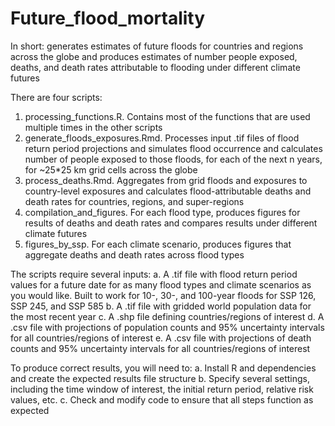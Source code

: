 # Future_flood_mortality
In short: generates estimates of future floods for countries and regions across the globe and produces estimates of number people exposed, deaths, and death rates attributable to flooding under different climate futures

There are four scripts:
1. processing_functions.R. Contains most of the functions that are used multiple times in the other scripts
2. generate_floods_exposures.Rmd. Processes input .tif files of flood return period projections and simulates flood occurrence and calculates number of people exposed to those floods, for each of the next n years, for ~25*25 km grid cells across the globe
3. process_deaths.Rmd. Aggregates from grid floods and exposures to country-level exposures and calculates flood-attributable deaths and death rates for countries, regions, and super-regions
4. compilation_and_figures. For each flood type, produces figures for results of deaths and death rates and compares results under different climate futures
5. figures_by_ssp. For each climate scenario, produces figures that aggregate deaths and death rates across flood types

The scripts require several inputs:
a. A .tif file with flood return period values for a future date for as many flood types and climate scenarios as you would like. Built to work for 10-, 30-, and 100-year floods for SSP 126, SSP 245, and SSP 585
b. A .tif file with gridded world population data for the most recent year
c. A .shp file defining countries/regions of interest
d. A .csv file with projections of population counts and 95% uncertainty intervals for all countries/regions of interest
e. A .csv file with projections of death counts and 95% uncertainty intervals for all countries/regions of interest

To produce correct results, you will need to:
a. Install R and dependencies and create the expected results file structure
b. Specify several settings, including the time window of interest, the initial return period, relative risk values, etc.
c. Check and modify code to ensure that all steps function as expected
